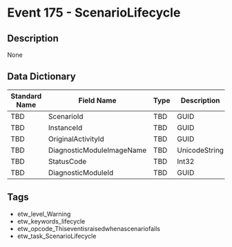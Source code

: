 # Event 175 - ScenarioLifecycle

## Description
None

## Data Dictionary
|Standard Name|Field Name|Type|Description|Sample Value|
|---|---|---|---|---|
|TBD|ScenarioId|TBD|GUID|None|None|
|TBD|InstanceId|TBD|GUID|None|None|
|TBD|OriginalActivityId|TBD|GUID|None|None|
|TBD|DiagnosticModuleImageName|TBD|UnicodeString|None|None|
|TBD|StatusCode|TBD|Int32|None|None|
|TBD|DiagnosticModuleId|TBD|GUID|None|None|

## Tags
* etw_level_Warning
* etw_keywords_lifecycle
* etw_opcode_Thiseventisraisedwhenascenariofails
* etw_task_ScenarioLifecycle